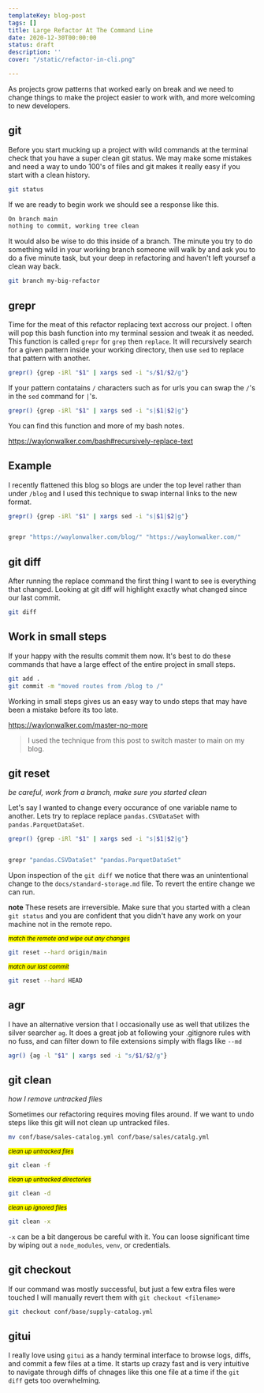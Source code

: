 ```yaml
---
templateKey: blog-post
tags: []
title: Large Refactor At The Command Line
date: 2020-12-30T00:00:00
status: draft
description: ''
cover: "/static/refactor-in-cli.png"

---
```



As projects grow patterns that worked early on break and we need to change
things to make the project easier to work with, and more welcoming to new
developers.

## git

Before you start mucking up a project with wild commands at the terminal check
that you have a super clean git status. We may make some mistakes and need a
way to undo 100's of files and git makes it really easy if you start with a
clean history.


```bash
git status
```

If we are ready to begin work we should see a response like this.

``` bash
On branch main
nothing to commit, working tree clean
```

It would also be wise to do this inside of a branch.  The minute you try to do
something wild in your working branch someone will walk by and ask you to do a
five minute task, but your deep in refactoring and haven't left yoursef a clean
way back.

``` bash
git branch my-big-refactor
```

## grepr

Time for the meat of this refactor replacing text accross our project.  I often
will pop this bash function into my terminal session and tweak it as needed.
This function is called `grepr` for `grep` then `replace`.  It will recursively
search for a given pattern inside your working directory, then use `sed` to
replace that pattern with another.

``` bash
grepr() {grep -iRl "$1" | xargs sed -i "s/$1/$2/g"}
```

If your pattern contatains `/` characters such as for urls you can swap the
`/`'s in the `sed` command for `|`'s.

``` bash
grepr() {grep -iRl "$1" | xargs sed -i "s|$1|$2|g"}
```

You can find this function and more of my bash notes.

https://waylonwalker.com/bash#recursively-replace-text

## Example

I recently flattened this blog so blogs are under the top level rather than
under `/blog` and I used this technique to swap internal links to the new format.

``` bash
grepr() {grep -iRl "$1" | xargs sed -i "s|$1|$2|g"}


grepr "https://waylonwalker.com/blog/" "https://waylonwalker.com/"
```


## git diff

After running the replace command the first thing I want to see is everything
that changed.  Looking at git diff will highlight exactly what changed since
our last commit.

``` bash
git diff
```

## Work in small steps

If your happy with the results commit them now.  It's  best to do these
commands that have a large effect of the entire project in small steps.

``` bash
git add .
git commit -m "moved routes from /blog to /"
```

Working in small steps gives us an easy way to undo steps that may have been a
mistake before its too late.

https://waylonwalker.com/master-no-more

> I used the technique from this post to switch master to main on my blog.

## git reset
_be careful, work from a branch, make sure you started clean_

Let's say I wanted to change every occurance of one variable name to another.
Lets try to replace replace `pandas.CSVDataSet` with `pandas.ParquetDataSet`.

``` bash
grepr() {grep -iRl "$1" | xargs sed -i "s|$1|$2|g"}


grepr "pandas.CSVDataSet" "pandas.ParquetDataSet"
```

Upon inspection of the `git diff` we notice that there was an unintentional
change to the `docs/standard-storage.md` file. To revert the entire change we
can run.

**note** These resets are irreversible.  Make sure that you started with a clean `git
status` and you are confident that you didn't have any work on your machine not
in the remote repo.

_<small><mark>match the remote and wipe out any changes</mark></small>_
``` bash
git reset --hard origin/main
```

_<small><mark>match our last commit</mark></small>_
``` bash
git reset --hard HEAD
```

## agr

I have an alternative version that I occasionally use as well that utilizes the
silver searcher `ag`.  It does a great job at following your .gitignore rules
with no fuss, and can filter down to file extensions simply with flags like
`--md`

```bash
agr() {ag -l "$1" | xargs sed -i "s/$1/$2/g"}
```

## git clean
_how I remove untracked files_

Sometimes our refactoring requires moving files around. If we want to undo
steps like this git will not clean up untracked files.

``` bash
mv conf/base/sales-catalog.yml conf/base/sales/catalg.yml
```

_<small><mark>clean up untracked files</mark></small>_
``` bash
git clean -f
```

_<small><mark>clean up untracked directories</mark></small>_
``` bash
git clean -d
```


_<small><mark>clean up ignored files</mark></small>_
``` bash
git clean -x
```

`-x` can be a bit dangerous be careful with it.  You can loose significant time
by wiping out a `node_modules`, `venv`, or credentials.

## git  checkout

If our command was mostly successful, but just a few extra files were touched I
will manually revert them with `git checkout <filename>`

``` bash
git checkout conf/base/supply-catalog.yml
```

## gitui

I really love using `gitui` as a handy terminal interface to browse logs,
diffs, and commit a few files at a time.  It starts up crazy fast and is very
intuitive to navigate through diffs of chnages like this one file at a time if
the `git diff` gets too overwhelming.

